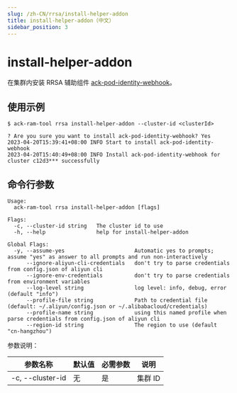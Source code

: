 ```yaml
---
slug: /zh-CN/rrsa/install-helper-addon
title: install-helper-addon（中文）
sidebar_position: 3
---
```


# install-helper-addon

在集群内安装 RRSA 辅助组件 [ack-pod-identity-webhook](https://www.alibabacloud.com/help/doc-detail/600451.html)。

## 使用示例

```shell
$ ack-ram-tool rrsa install-helper-addon --cluster-id <clusterId>

? Are you sure you want to install ack-pod-identity-webhook? Yes
2023-04-20T15:39:41+08:00 INFO Start to install ack-pod-identity-webhook
2023-04-20T15:40:49+08:00 INFO Install ack-pod-identity-webhook for cluster c12d3*** successfully
```

## 命令行参数

```
Usage:
  ack-ram-tool rrsa install-helper-addon [flags]

Flags:
  -c, --cluster-id string   The cluster id to use
  -h, --help                help for install-helper-addon

Global Flags:
  -y, --assume-yes                      Automatic yes to prompts; assume "yes" as answer to all prompts and run non-interactively
      --ignore-aliyun-cli-credentials   don't try to parse credentials from config.json of aliyun cli
      --ignore-env-credentials          don't try to parse credentials from environment variables
      --log-level string                log level: info, debug, error (default "info")
      --profile-file string             Path to credential file (default: ~/.aliyun/config.json or ~/.alibabacloud/credentials)
      --profile-name string             using this named profile when parse credentials from config.json of aliyun cli
      --region-id string                The region to use (default "cn-hangzhou")
```

参数说明：

| 参数名称             | 默认值 | 必需参数 | 说明    |
|------------------|-----|------|-------|
| -c, --cluster-id | 无   | 是    | 集群 ID |
